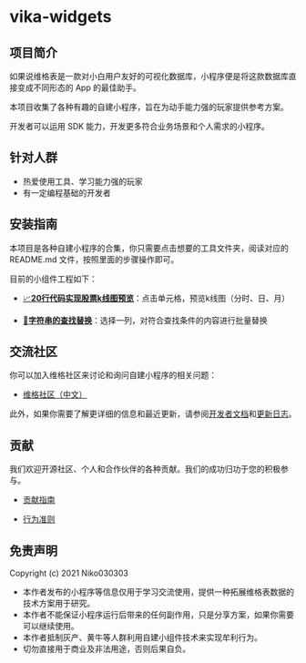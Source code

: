 # vika-widgets

## 项目简介

如果说维格表是一款对小白用户友好的可视化数据库，小程序便是将这款数据库直接变成不同形态的 App 的最佳助手。

本项目收集了各种有趣的自建小程序，旨在为动手能力强的玩家提供参考方案。

开发者可以运用 SDK 能力，开发更多符合业务场景和个人需求的小程序。

## 针对人群

- 热爱使用工具、学习能力强的玩家
- 有一定编程基础的开发者

## 安装指南

本项目是各种自建小程序的合集，你只需要点击想要的工具文件夹，阅读对应的 README.md 文件，按照里面的步骤操作即可。

目前的小组件工程如下：

- [📈**20行代码实现股票k线图预览**](https://github.com/vika-widgets/widget-candlestick-chart)：点击单元格，预览k线图（分时、日、月）

- [📝**字符串的查找替换**](https://github.com/vika-widgets/widget-find-and-replace)：选择一列，对符合查找条件的内容进行批量替换


## 交流社区

你可以加入维格社区来讨论和询问自建小程序的相关问题：

- [维格社区（中文）](https://bbs.vika.cn/)

此外，如果你需要了解更详细的信息和最近更新，请参阅[开发者文档](https://vika.cn/developers/widget/start/)和[更新日志](https://vika.cn/developers/changelog)。

## 贡献

我们欢迎开源社区、个人和合作伙伴的各种贡献。我们的成功归功于您的积极参与。

- [贡献指南]()

- [行为准则]()

## 免责声明

Copyright (c) 2021 Niko030303

- 本作者发布的小程序等信息仅用于学习交流使用，提供一种拓展维格表数据的技术方案用于研究。
- 本作者不能保证小程序运行后带来的任何副作用，只是分享方案，如果你需要可以继续使用。
- 本作者抵制灰产、黄牛等人群利用自建小组件技术来实现牟利行为。
- 切勿直接用于商业及非法用途，否则后果自负。
